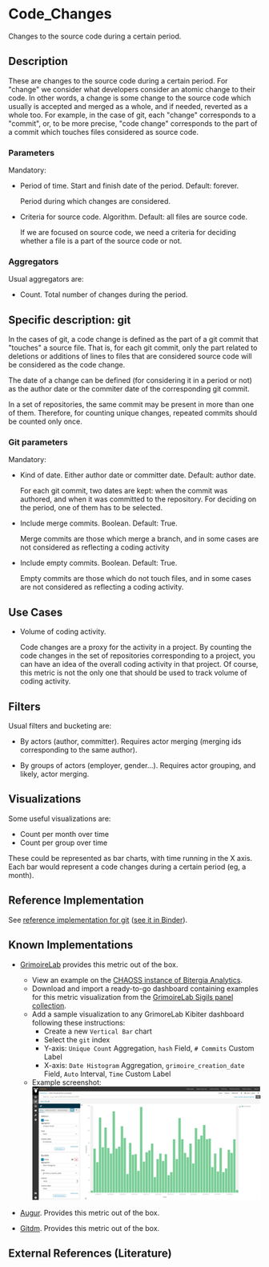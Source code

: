 # Code_Changes

Changes to the source code during a certain period.

## Description

These are changes to the source code during a certain period.
For "change" we consider what developers consider an atomic change to their code.
In other words, a change is some change to the source code which usually
is accepted and merged as a whole, and if needed, reverted as a whole too.
For example, in the case of git, each "change" corresponds to a "commit",
or, to be more precise, "code change" corresponds to the part of a commit which
touches files considered as source code.

### Parameters

Mandatory:

* Period of time. Start and finish date of the period. Default: forever.

    Period during which changes are considered.

* Criteria for source code. Algorithm. Default: all files are source code.

    If we are focused on source code, we need a criteria for deciding
    whether a file is a part of the source code or not.

### Aggregators

Usual aggregators are:

* Count. Total number of changes during the period.

## Specific description: git

In the cases of git, a code change is defined as the part of
a git commit that "touches" a source file.
That is, for each git commit, only the part related to
deletions or additions of lines to files that are considered source code
will be considered as the code change.

The date of a change can be defined (for considering it in a period or not)
as the author date or the commiter date of the corresponding git commit.

In a set of repositories, the same commit may be present in more than one
of them. Therefore, for counting unique changes,
repeated commits should be counted only once.

### Git parameters

Mandatory:

* Kind of date. Either author date or committer date. Default: author date.

    For each git commit, two dates are kept: when the commit was authored,
    and when it was committed to the repository.
    For deciding on the period, one of them has to be selected.

* Include merge commits. Boolean. Default: True.

    Merge commits are
    those which merge a branch, and in some cases are not considered as
    reflecting a coding activity

* Include empty commits. Boolean. Default: True.

    Empty commits are
    those which do not touch files, and in some cases are not considered as
    reflecting a coding activity.

## Use Cases

* Volume of coding activity.

    Code changes are a proxy for the activity in a project.
    By counting the code changes in the set of repositories corresponding
    to a project, you can have an idea of the overall coding activity in
    that project.
    Of course, this metric is not the only one that should be
    used to track volume of coding activity.

## Filters

Usual filters and bucketing are:

* By actors (author, committer). Requires actor merging
(merging ids corresponding to the same author).

* By groups of actors (employer, gender...). Requires actor grouping,
and likely, actor merging.

## Visualizations

Some useful visualizations are:

* Count per month over time
* Count per group over time

These could be represented as bar charts, with time running in the X axis.
Each bar would represent a code changes during a certain period (eg, a month).

## Reference Implementation

See [reference implementation for git](../implementations/Code_Changes-Git.ipynb)
([see it in Binder](https://mybinder.org/v2/gh/chaoss/wg-gmd/master?filepath=implementations/Code_Changes-Git.ipynb)).

## Known Implementations

* [GrimoireLab](https://chaoss.github.io/grimoirelab) provides this metric out of the box.
  - View an example on the [CHAOSS instance of Bitergia Analytics](https://chaoss.biterg.io/app/kibana#/dashboard/Git).  
  - Download and import a ready-to-go dashboard containing examples for this metric visualization from the [GrimoireLab Sigils panel collection](https://chaoss.github.io/grimoirelab-sigils/panels/git/).
  - Add a sample visualization to any GrimoreLab Kibiter dashboard following these instructions:
    * Create a new `Vertical Bar` chart
    * Select the `git` index
    * Y-axis: `Unique Count` Aggregation, `hash` Field, `# Commits` Custom Label
    * X-axis: `Date Histogram` Aggregation, `grimoire_creation_date` Field, `Auto` Interval, `Time` Custom Label
  - Example screenshot: ![GrimoireLab screenshot of metric Code_Changes](./images/code_changes-GrimoireLab.png)

* [Augur](https://chaoss.github.io/augur/). Provides this metric out of the box.

* [Gitdm](https://repo.or.cz/w/git-dm.git). Provides this metric out of the box.

## External References (Literature)

